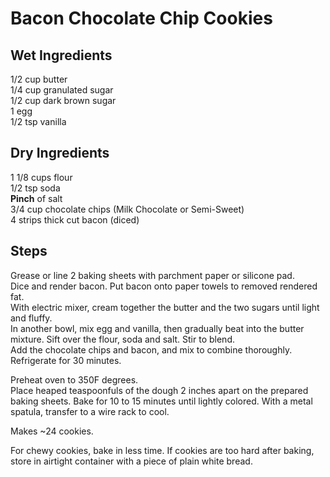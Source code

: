 # Bacon Chocolate Chip Cookies

## Wet Ingredients  
1/2 cup butter  
1/4 cup granulated sugar  
1/2 cup dark brown sugar  
1 egg  
1/2 tsp vanilla

## Dry Ingredients  
1 1/8 cups flour  
1/2 tsp soda  
**Pinch** of salt  
3/4 cup chocolate chips (Milk Chocolate or Semi-Sweet)  
4 strips thick cut bacon (diced)  

## Steps  
Grease or line 2 baking sheets with parchment paper or silicone pad.  
Dice and render bacon. Put bacon onto paper towels to removed rendered fat.  
With electric mixer, cream together the butter and the two sugars until light and fluffy.  
In another bowl, mix egg and vanilla, then gradually beat into the butter mixture. Sift over the flour, soda and salt. Stir to blend.  
Add the chocolate chips and bacon, and mix to combine thoroughly.  
Refrigerate for 30 minutes.  

Preheat oven to 350F degrees.  
Place heaped teaspoonfuls of the dough 2 inches apart on the prepared baking sheets. 
Bake for 10 to 15 minutes until lightly colored. With a metal spatula, transfer to a wire rack to cool.  

Makes ~24 cookies.  

For chewy cookies, bake in less time. If cookies are too hard after baking, store in airtight container with a piece of plain white bread.  
